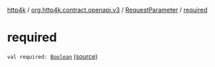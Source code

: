 [http4k](../../index.md) / [org.http4k.contract.openapi.v3](../index.md) / [RequestParameter](index.md) / [required](./required.md)

# required

`val required: `[`Boolean`](https://kotlinlang.org/api/latest/jvm/stdlib/kotlin/-boolean/index.html) [(source)](https://github.com/http4k/http4k/blob/master/http4k-contract/src/main/kotlin/org/http4k/contract/openapi/v3/model.kt#L120)